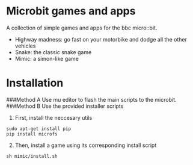 # Microbit games and apps
A collection of simple games and apps for the bbc micro::bit.

- Highway madness: go fast on your motorbike and dodge all the other vehicles
- Snake: the classic snake game
- Mimic: a simon-like game


# Installation
###Method A
Use mu editor to flash the main scripts to the microbit.
###Method B
Use the provided installer scripts

1. First, install the neccesary utils

```
sudo apt-get install pip
pip install microfs
```

2. Then, install a game using its corresponding install script

```
sh mimic/install.sh
```

